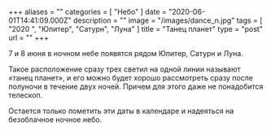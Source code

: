 +++
aliases = ""
categories = [ "Небо" ]
date = "2020-06-01T14:41:09.000Z"
description = ""
image = "/images/dance_n.jpg"
tags = [ "2020 ", "Юпитер", "Сатурн", "Луна" ]
title = "Танец планет"
type = "post"
url = ""
+++


7 и 8 июня в ночном небе появятся рядом Юпитер, Сатурн и Луна.  
  
Такое расположение сразу трех светил на одной линии называют «танец планет», и его можно будет хорошо рассмотреть сразу после полуночи в течение двух ночей. Причем для этого даже не понадобится телескоп.  
  
Остается только пометить эти даты в календаре и надеяться на безоблачное ночное небо.
